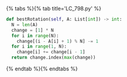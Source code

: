 {% tabs %}{% tab title='LC_798.py' %}

```py
def bestRotation(self, A: List[int]) -> int:
  N = len(A)
  change = [1] * N
  for i in range(N):
    change[(i - A[i] + 1) % N] -= 1
  for i in range(1, N):
    change[i] += change[i - 1]
  return change.index(max(change))
```

{% endtab %}{% endtabs %}
